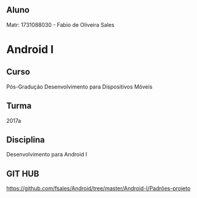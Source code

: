 
## Aluno
Matr: 1731088030 - Fabio de Oliveira Sales

# Android I
## Curso
Pós-Gradução Desenvolvimento para Dispositivos Móveis
## Turma
2017a
## Disciplina
Desenvolvimento para Android I

## GIT HUB
https://github.com/fsales/Android/tree/master/Android-I/Padrões-projeto